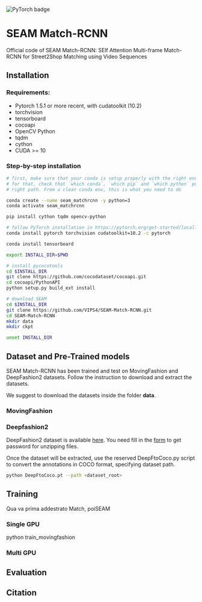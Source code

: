 <!--[![PWC](https://img.shields.io/endpoint.svg?url=https://paperswithcode.com/badge/transformer-networks-for-trajectory/trajectory-prediction-on-ethucy)](https://paperswithcode.com/sota/trajectory-prediction-on-ethucy?p=transformer-networks-for-trajectory)-->
![PyTorch badge](https://img.shields.io/static/v1?label=pytorch&message=1.5.1&color=%3CCOLOR%3E)
# SEAM Match-RCNN
Official code of SEAM Match-RCNN: SElf Attention Multi-frame Match-RCNN for Street2Shop Matching using Video Sequences


## Installation

### Requirements:
- Pytorch 1.5.1 or more recent, with cudatoolkit (10.2)
- torchvision
- tensorboard
- cocoapi
- OpenCV Python
- tqdm
- cython
- CUDA >= 10

### Step-by-step installation

```bash
# first, make sure that your conda is setup properly with the right environment
# for that, check that `which conda`, `which pip` and `which python` points to the
# right path. From a clean conda env, this is what you need to do

conda create --name seam_matchrcnn -y python=3
conda activate seam_matchrcnn

pip install cython tqdm opencv-python

# follow PyTorch installation in https://pytorch.org/get-started/locally/
conda install pytorch torchvision cudatoolkit=10.2 -c pytorch

conda install tensorboard

export INSTALL_DIR=$PWD

# install pycocotools
cd $INSTALL_DIR
git clone https://github.com/cocodataset/cocoapi.git
cd cocoapi/PythonAPI
python setup.py build_ext install

# download SEAM
cd $INSTALL_DIR
git clone https://github.com/VIPS4/SEAM-Match-RCNN.git
cd SEAM-Match-RCNN
mkdir data
mkdir ckpt

unset INSTALL_DIR
```
## Dataset and Pre-Trained models

SEAM Match-RCNN has been trained and test on MovingFashion and DeepFashion2 datasets.
Follow the instruction to download and extract the datasets.

We suggest to download the datasets inside the folder **data**.

### MovingFashion


### Deepfashion2
DeepFashion2 dataset is available [here](https://drive.google.com/drive/folders/125F48fsMBz2EF0Cpqk6aaHet5VH399Ok?usp=sharing). You need fill in the [form](https://docs.google.com/forms/d/e/1FAIpQLSeIoGaFfCQILrtIZPykkr8q_h9qQ5BoTYbjvf95aXbid0v2Bw/viewform?usp=sf_link) to get password for unzipping files.


Once the dataset will be extracted, use the reserved DeepFtoCoco.py script to convert the annotations in COCO format, specifying dataset path.
```bash
python DeepFtoCoco.pt --path <dataset_root>
```

## Training

Qua va prima addestrato Match, poiSEAM
### Single GPU
python train_movingfashion

### Multi GPU

## Evaluation

## Citation
